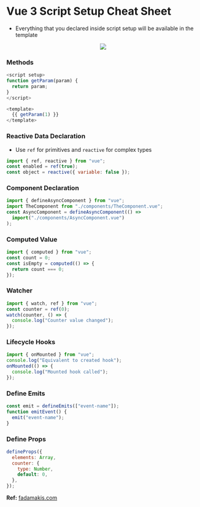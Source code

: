 # Vue 3 Script Setup Cheat Sheet

- Everything that you declared inside script setup will be available in the template

<div style="text-align: center;">
  <img src="https://miro.medium.com/v2/resize:fit:4800/format:webp/1*37XVZ_Eez4ihx8rZH9NfMw.png">
</div>

### Methods

```js
<script setup>
function getParam(param) {
  return param;
}
</script>

<template>
  {{ getParam(1) }}
</template>
```

### Reactive Data Declaration

- Use `ref` for primitives and `reactive` for complex types

```js
import { ref, reactive } from "vue";
const enabled = ref(true);
const object = reactive({ variable: false });
```

### Component Declaration

```js
import { defineAsyncComponent } from "vue";
import TheComponent from "./components/TheComponent.vue";
const AsyncComponent = defineAsyncComponent(() =>
  import("./components/AsyncComponent.vue")
);
```

### Computed Value

```js
import { computed } from "vue";
const count = 0;
const isEmpty = computed(() => {
  return count === 0;
});
```

### Watcher

```js
import { watch, ref } from "vue";
const counter = ref(0);
watch(counter, () => {
  console.log("Counter value changed");
});
```

### Lifecycle Hooks

```js
import { onMounted } from "vue";
console.log("Equivalent to created hook");
onMounted(() => {
  console.log("Mounted hook called");
});
```

### Define Emits

```js
const emit = defineEmits(["event-name"]);
function emitEvent() {
  emit("event-name");
}
```

### Define Props

```js
defineProps({
  elements: Array,
  counter: {
    type: Number,
    default: 0,
  },
});
```

**Ref:** [fadamakis.com](https://fadamakis.com/vue-3-script-setup-cheat-sheet-36572c042128)
